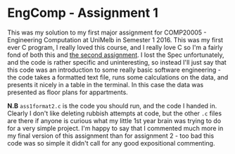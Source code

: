 # EngComp - Assignment 1
This was my solution to my first major assignment for COMP20005 - Engineering Computation at UniMelb in Semester 1 2016. This was my first ever C program, I really loved this course, and I really love C so I'm a fairly fond of both this and [the second assignment](https://github.com/Rogimus/EngComp---Assignment-2). I lost the Spec unfortunately, and the code is rather specific and uninteresting, so instead I'll just say that this code was an introduction to some really basic software engineering - the code takes a formatted text file, runs some calculations on the data, and presents it nicely in a table in the terminal. In this case the data was presented as floor plans for appartments.

**N.B** `ass1format2.c` is the code you should run, and the code I handed in. Clearly I don't like deleting rubbish attempts at code, but the other `.c` files are there if anyone is curious what my little 1st year brain was trying to do for a very simple project. I'm happy to say that I commented much more in my final version of this assignment than for assignment 2 - too bad this code was so simple it didn't call for any good expositional commenting.
